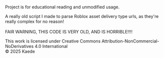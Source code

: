 Project is for educational reading and unmodified usage.<br>

A really old script I made to parse Roblox asset delivery type urls, as they're really complex for no reason!<br><br>FAIR WARNING, THIS CODE IS VERY OLD, AND IS HORRIBLE!!!!<br>

This work is licensed under Creative Commons Attribution-NonCommercial-NoDerivatives 4.0 International<br>
© 2025 Kaede
